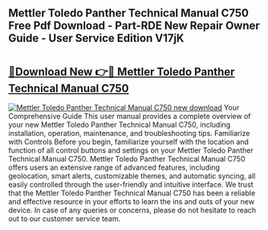 ## Mettler Toledo Panther Technical Manual C750 Free Pdf Download - Part-RDE New Repair Owner Guide - User Service Edition V17jK

# <h2><a href="http://bc77815.oget.top/?id=Mettler+Toledo+Panther+Technical+Manual+C750">🔗Download New 👉🔴 Mettler Toledo Panther Technical Manual C750</a></h2>

[![Mettler Toledo Panther Technical Manual C750 new download](https://i.imgur.com/5g1atiW.png)](http://bc77815.oget.top/?id=Mettler+Toledo+Panther+Technical+Manual+C750)
Your Comprehensive Guide This user manual provides a complete overview of your new Mettler Toledo Panther Technical Manual C750, including installation, operation, maintenance, and troubleshooting tips. Familiarize with Controls Before you begin, familiarize yourself with the location and function of all control buttons and settings on your Mettler Toledo Panther Technical Manual C750. Mettler Toledo Panther Technical Manual C750 offers users an extensive range of advanced features, including geolocation, smart alerts, customizable themes, and automatic syncing, all easily controlled through the user-friendly and intuitive interface. We trust that the Mettler Toledo Panther Technical Manual C750 has been a reliable and effective resource in your efforts to learn the ins and outs of your new device. In case of any queries or concerns, please do not hesitate to reach out to our customer service team.
